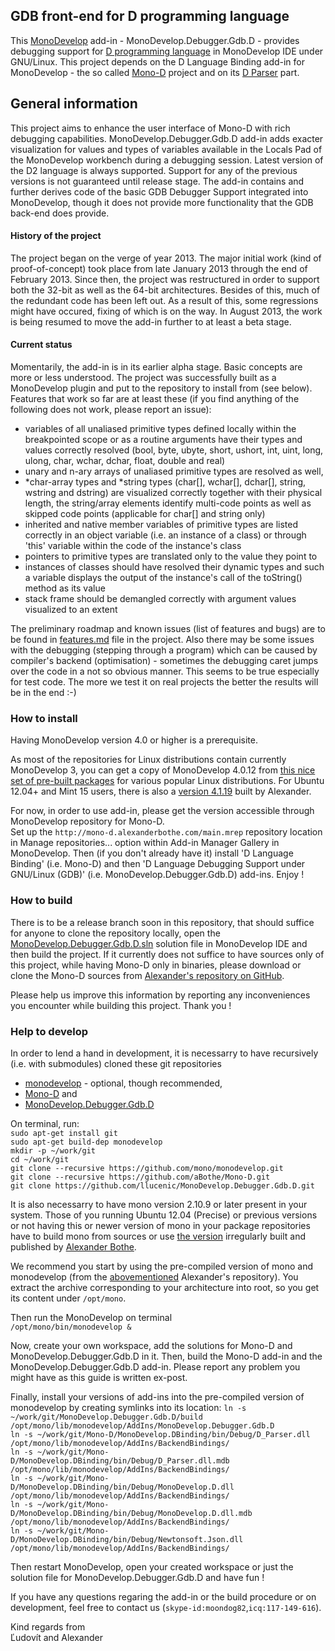 ## GDB front-end for D programming language
This [MonoDevelop](http://www.monodevelop.com) add-in - MonoDevelop.Debugger.Gdb.D - provides debugging support for [D programming language](http://dlang.org) in MonoDevelop IDE under GNU/Linux. This project depends on the D Language Binding add-in for MonoDevelop - the so called [Mono-D](http://mono-d.alexanderbothe.com) project and on its [D Parser](https://github.com/aBothe/D_Parser) part.

## General information
This project aims to enhance the user interface of Mono-D with rich debugging capabilities.
MonoDevelop.Debugger.Gdb.D add-in adds exacter visualization for values and types of variables available in the Locals Pad of the MonoDevelop workbench during a debugging session.
Latest version of the D2 language is always supported. Support for any of the previous versions is not guaranteed until release stage.
The add-in contains and further derives code of the basic GDB Debugger Support integrated into MonoDevelop, though it does not provide more functionality that the GDB back-end does provide.

#### History of the project
The project began on the verge of year 2013. The major initial work (kind of proof-of-concept) took place from late January 2013 through the end of February 2013. Since then, the project was restructured in order to support both the 32-bit as well as the 64-bit architectures. Besides of this, much of the redundant code has been left out. As a result of this, some regressions might have occured, fixing of which is on the way. In August 2013, the work is being resumed to move the add-in further to at least a beta stage.

#### Current status
Momentarily, the add-in is in its earlier alpha stage. Basic concepts are more or less understood. The project was successfully built as a MonoDevelop plugin and put to the repository to install from (see below). Features that work so far are at least these (if you find anything of the following does not work, please report an issue):
- variables of all unaliased primitive types defined locally within the breakpointed scope or as a routine arguments have their types and values correctly resolved (bool, byte, ubyte, short, ushort, int, uint, long, ulong, char, wchar, dchar, float, double and real)
- unary and n-ary arrays of unaliased primitive types are resolved as well,
- *char-array types and *string types (char[], wchar[], dchar[], string, wstring and dstring) are visualized correctly together with their physical length, the string/array elements identify multi-code points as well as skipped code points (applicable for char[] and string only)
- inherited and native member variables of primitive types are listed correctly in an object variable (i.e. an instance of a class) or through 'this' variable within the code of the instance's class
- pointers to primitive types are translated only to the value they point to
- instances of classes should have resolved their dynamic types and such a variable displays the output of the instance's call of the toString() method as its value
- stack frame should be demangled correctly with argument values visualized to an extent

The preliminary roadmap and known issues (list of features and bugs) are to be found in [features.md](features.md) file in the project. Also there may be some issues with the debugging (stepping through a program) which can be caused by compiler's backend (optimisation) - sometimes the debugging caret jumps over the code in a not so obvious manner. This seems to be true especially for test code. The more we test it on real projects the better the results will be in the end :-)

### How to install
Having MonoDevelop version 4.0 or higher is a prerequisite.

As most of the repositories for Linux distributions contain currently MonoDevelop 3, you can get a copy of MonoDevelop 4.0.12 from [this nice set of pre-built packages](http://software.opensuse.org/download/package?project=home:tpokorra:mono&package=monodevelop-opt) for various popular Linux distributions.
For Ubuntu 12.04+ and Mint 15 users, there is also a [version 4.1.19](http://simendsjo.me/files/abothe) built by Alexander.

For now, in order to use add-in, please get the version accessible through MonoDevelop repository for Mono-D.  
Set up the `http://mono-d.alexanderbothe.com/main.mrep` repository location in Manage repositories... option within Add-in Manager Gallery in MonoDevelop. Then (if you don't already have it) install 'D Language Binding' (i.e. Mono-D) and then 'D Language Debugging Support under GNU/Linux (GDB)' (i.e. MonoDevelop.Debugger.Gdb.D) add-ins. Enjoy !

### How to build
There is to be a release branch soon in this repository, that should suffice for anyone to clone the repository locally, open the [MonoDevelop.Debugger.Gdb.D.sln](MonoDevelop.Debugger.Gdb.D.sln) solution file in MonoDevelop IDE and then build the project.
If it currently does not suffice to have sources only of this project, while having Mono-D only in binaries, please download or clone the Mono-D sources from [Alexander's repository on GitHub](https://github.com/aBothe/Mono-D).

Please help us improve this information by reporting any inconveniences you encounter while building this project. Thank you !

### Help to develop
In order to lend a hand in development, it is necessarry to have recursively (i.e. with submodules) cloned these git repositories
- [monodevelop](https://github.com/mono/monodevelop) - optional, though recommended,
- [Mono-D](https://github.com/aBothe/Mono-D) and
- [MonoDevelop.Debugger.Gdb.D](https://github.com/llucenic/MonoDevelop.Debugger.Gdb.D)

On terminal, run:  
`sudo apt-get install git`  
`sudo apt-get build-dep monodevelop`  
`mkdir -p ~/work/git`  
`cd ~/work/git`  
`git clone --recursive https://github.com/mono/monodevelop.git`  
`git clone --recursive https://github.com/aBothe/Mono-D.git`  
`git clone https://github.com/llucenic/MonoDevelop.Debugger.Gdb.D.git`  

It is also necessarry to have mono version 2.10.9 or later present in your system.
Those of you running Ubuntu 12.04 (Precise) or previous versions or not having this or newer version of mono in your package repositories have to build mono from sources or use [the version](http://simendsjo.me/files/abothe) irregularly built and published by [Alexander Bothe](http://mono-d.alexanderbothe.com).

We recommend you start by using the pre-compiled version of mono and monodevelop (from the [abovementioned](http://simendsjo.me/files/abothe) Alexander's repository).
You extract the archive corresponding to your architecture into root, so you get its content under `/opt/mono`.

Then run the MonoDevelop on terminal  
`/opt/mono/bin/monodevelop &`  

Now, create your own workspace, add the solutions for Mono-D and MonoDevelop.Debugger.Gdb.D in it.
Then, build the Mono-D add-in and the MonoDevelop.Debugger.Gdb.D add-in. Please report any problem you might have as this guide is written ex-post.

Finally, install your versions of add-ins into the pre-compiled version of monodevelop by creating symlinks into its location:
`ln -s ~/work/git/MonoDevelop.Debugger.Gdb.D/build /opt/mono/lib/monodevelop/AddIns/MonoDevelop.Debugger.Gdb.D`  
`ln -s ~/work/git/Mono-D/MonoDevelop.DBinding/bin/Debug/D_Parser.dll /opt/mono/lib/monodevelop/AddIns/BackendBindings/`  
`ln -s ~/work/git/Mono-D/MonoDevelop.DBinding/bin/Debug/D_Parser.dll.mdb /opt/mono/lib/monodevelop/AddIns/BackendBindings/`  
`ln -s ~/work/git/Mono-D/MonoDevelop.DBinding/bin/Debug/MonoDevelop.D.dll /opt/mono/lib/monodevelop/AddIns/BackendBindings/`  
`ln -s ~/work/git/Mono-D/MonoDevelop.DBinding/bin/Debug/MonoDevelop.D.dll.mdb /opt/mono/lib/monodevelop/AddIns/BackendBindings/`  
`ln -s ~/work/git/Mono-D/MonoDevelop.DBinding/bin/Debug/Newtonsoft.Json.dll /opt/mono/lib/monodevelop/AddIns/BackendBindings/`  

Then restart MonoDevelop, open your created workspace or just the solution file for MonoDevelop.Debugger.Gdb.D and have fun !

If you have any questions regaring the add-in or the build procedure or on development, feel free to contact us (`skype-id:moondog82`,`icq:117-149-616`).

Kind regards from  
Ľudovít and Alexander
